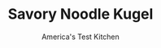 ---
layout: ../../layouts/MarkdownPostLayout.astro
title: Savory Noodle Kugel
author: America's Test Kitchen
pubDate: 2023-03-15
description: "While this traditional baked dish often takes a sweet route, we were looking for a salt-and-pepper version to serve as a side."
image_url: https://res.cloudinary.com/hksqkdlah/image/upload/ar_1:1,c_fill,dpr_2.0,f_auto,fl_lossy.progressive.strip_profile,g_faces:auto,q_auto:low,w_344/22469_sfs-savory-noodle-kugel-4
tags: ["Main Courses","Pasta","Casseroles"]
calories: 2690
protein: 10
carbohydrates: 36
fats: 
fiber: 2
ingredients: ["3 tablespoons rendered, chicken fat (schmaltz) or extra-virgin olive oil","3 , onions, chopped fine",", Salt and pepper","6 , large eggs","2 tablespoons, minced fresh parsley","1 pound wide, egg noodles"]
serves: 10
time: "1¾ hours"
instructions: ["Adjust 1 oven rack to middle position and second rack 6 inches from broiler element. Heat oven to 350 degrees. Grease broiler-safe 13 by 9-inch baking dish. Heat rendered chicken fat (schmaltz) in 12-inch skillet over medium-low heat until shimmering. Add onions and 1/2 teaspoon salt and cook, stirring occasionally, until caramelized, 30 to 40 minutes. (Caramelized onions can be refrigerated for up to 3 days.)","Transfer onions to large bowl and let cool for 10 minutes. Whisk eggs, parsley, 1 teaspoon salt, and 3/4 teaspoon pepper into onions; set aside.","Bring 4 quarts water to boil in large pot. Add noodles and 1 tablespoon salt and cook, stirring often, until al dente. Reserve 3 tablespoons cooking water, then drain noodles and let cool for 5 minutes. Whisk reserved cooking water into onion mixture. Stir still-warm noodles into onion mixture until well combined.","Transfer noodle mixture to prepared dish. Bake on middle oven rack until set, about 20 minutes. Remove kugel from oven and heat broiler. Once broiler is hot, broil kugel on upper rack until top noodles are browned and crisp, 1 to 3 minutes, rotating dish as needed for even browning. Serve.","TO MAKE AHEAD: Kugel can be fully assembled, covered, and refrigerated up to 24 hours in advance. Extend baking time to 25 minutes."]
nutrition: ["215 mg Potassium","180 mg Phosphorus","44 mg Calcium","2 mg Iron","34 mg Magnesium","274 mg Sodium","1 mg Zinc","8 g Fat","3 mg Niacin (B3)","4 g Monounsaturated","1 g Polyunsaturated","3 mg Vitamin C","149 mg Cholesterol","2 g Saturated","2 g Fiber","91 µg Folic acid","35 µg Folate (food)","2 g Sugars","15 µg Vitamin K","61 g Water","36 g Carbs","190 µg Folate equivalent (total)","10 g Protein","1 mg Vitamin E","59 µg Vitamin A","269 kcal Energy","2690 calories"]
notes: "It’s important to combine the egg mixture with warm noodles. Use a broiler-safe dish for this recipe. Look for rendered chicken fat (schmaltz) in the frozen food section of larger supermarkets. Pennsylvania Dutch Wide Egg Noodles are the test kitchen’s taste test winner."
---